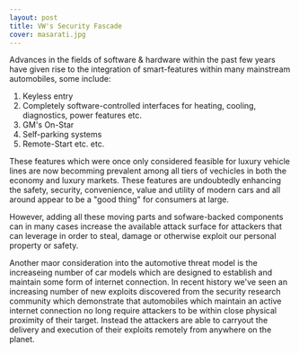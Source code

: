 ```yaml
---
layout: post
title: VW's Security Fascade
cover: masarati.jpg
---
```



Advances in the fields of software & hardware within the past few years have
given rise to the integration of smart-features within many mainstream
automobiles, some include:


1. Keyless entry
2. Completely software-controlled interfaces for heating, cooling, diagnostics, power features etc.
3. GM's On-Star
4. Self-parking systems
5. Remote-Start etc. etc.

These features which were once only considered feasible for luxury vehicle lines are now becomming prevalent among all tiers of vechicles in both the economy and luxury markets. These features are undoubtedly enhancing the safety, security, convenience, value and utility of modern cars and all around appear to be a "good thing" for consumers at large.

However, adding all these moving parts and sofware-backed components can in many cases increase the available attack surface for attackers that can leverage in order to steal, damage or otherwise exploit our personal property or safety.

Another maor consideration into the automotive threat model is the increaseing number of car models which are designed to establish and maintain some form of internet connection. In recent history we've seen an increasing number of new exploits discovered from the security research community which demonstrate that automobiles which maintain an active internet connection no long require attackers
to be within close physical proximity of their target. Instead the attackers
are able to carryout the delivery and execution of their exploits remotely from anywhere on the planet.


